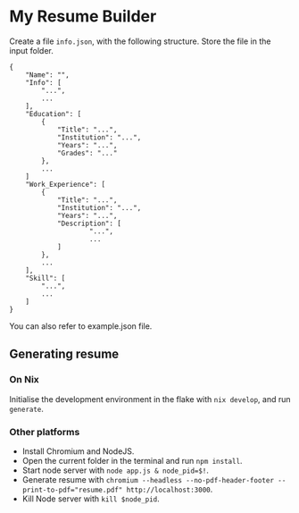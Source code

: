 # My Resume Builder

Create a file `info.json`, with the following structure. Store the file in the input folder.

    {
        "Name": "",
        "Info": [
            "...",
            ...
        ],
        "Education": [
            {
                "Title": "...",
                "Institution": "...",
                "Years": "...",
                "Grades": "..."
            },
            ...
        ]
        "Work_Experience": [
            {
                "Title": "...",
                "Institution": "...",
                "Years": "...",
                "Description": [
                        "...",
                        ...
                ]
            },
            ...
        ],
        "Skill": [
            "...",
            ...
        ]
    }

You can also refer to example.json file.

## Generating resume
### On Nix

Initialise the development environment in the flake with `nix develop`, and run `generate`.

### Other platforms
* Install Chromium and NodeJS. 
* Open the current folder in the terminal and run `npm install`.
* Start node server with `node app.js & node_pid=$!`.
* Generate resume with `chromium --headless --no-pdf-header-footer --print-to-pdf="resume.pdf" http://localhost:3000`.
* Kill Node server with `kill $node_pid`.